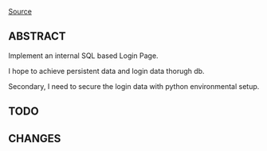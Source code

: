 

[Source](https://blog.jcharistech.com/2020/05/30/how-to-add-a-login-section-to-streamlit-blog-app/)






## ABSTRACT
Implement an internal SQL based Login Page.

I hope to achieve persistent data and login data thorugh db. 

Secondary, I need to secure the login data with python environmental setup.




## TODO

## CHANGES


